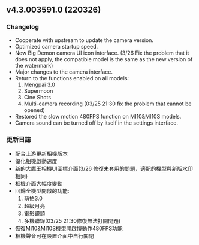 ## v4.3.003591.0 (220326)
### Changelog
- Cooperate with upstream to update the camera version.
- Optimized camera startup speed.
- New Big Demon camera UI icon interface. (3/26 Fix the problem that it does not apply, the compatible model is the same as the new version of the watermark)
- Major changes to the camera interface.
- Return to the functions enabled on all models:
  1. Mengpai 3.0
  2. Supermoon
  3. Cine Shots
  4. Multi-camera recording (03/25 21:30 fix the problem that cannot be opened)
- Restored the slow motion 480FPS function on MI10&MI10S models.
- Camera sound can be turned off by itself in the settings interface.

### 更新日誌
- 配合上游更新相機版本
- 優化相機啟動速度
- 新的大魔王相機UI圖標介面(3/26 修復未套用的問題，適配的機型與新版水印相同)
- 相機介面大幅度變動
- 回歸全機型開啟的功能:
  1. 萌拍3.0
  2. 超級月亮
  3. 電影鏡頭
  4. 多機聯錄(03/25 21:30修復無法打開問題)
- 恢復MI10&MI10S機型開啟慢動作480FPS功能
- 相機聲音可在設置介面中自行關閉
